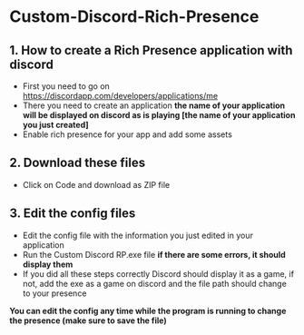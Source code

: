 # Custom-Discord-Rich-Presence

## 1. How to create a Rich Presence application with discord
- First you need to go on https://discordapp.com/developers/applications/me
- There you need to create an application **the name of your application will be displayed on discord as is playing [the name of your application you just created]**
- Enable rich presence for your app and add some assets
## 2. Download these files
- Click on Code and download as ZIP file
## 3. Edit the config files
- Edit the config file with the information you just edited in your application
- Run the Custom Discord RP.exe file **if there are some errors, it should display them**
- If you did all these steps correctly Discord should display it as a game, if not, add the exe as a game on discord and the file path should change to your presence

**You can edit the config any time while the program is running to change the presence (make sure to save the file)**
